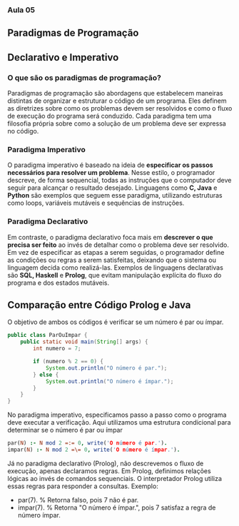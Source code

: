 ### **Aula 05**

## Paradigmas de Programação
## Declarativo e Imperativo

### O que são os paradigmas de programação?

Paradigmas de programação são abordagens que estabelecem maneiras distintas de organizar e estruturar o código de um programa. Eles definem as diretrizes sobre como os problemas devem ser resolvidos e como o fluxo de execução do programa será conduzido. Cada paradigma tem uma filosofia própria sobre como a solução de um problema deve ser expressa no código.

### Paradigma Imperativo

O paradigma imperativo é baseado na ideia de **especificar os passos necessários para resolver um problema**. Nesse estilo, o programador descreve, de forma sequencial, todas as instruções que o computador deve seguir para alcançar o resultado desejado. Linguagens como **C, Java** e **Python** são exemplos que seguem esse paradigma, utilizando estruturas como loops, variáveis mutáveis e sequências de instruções.

### Paradigma Declarativo

Em contraste, o paradigma declarativo foca mais em **descrever o que precisa ser feito** ao invés de detalhar como o problema deve ser resolvido. Em vez de especificar as etapas a serem seguidas, o programador define as condições ou regras a serem satisfeitas, deixando que o sistema ou linguagem decida como realizá-las. Exemplos de linguagens declarativas são **SQL, Haskell** e **Prolog**, que evitam manipulação explícita do fluxo do programa e dos estados mutáveis.

## Comparação entre Código Prolog e Java
O objetivo de ambos os códigos é verificar se um número é par ou ímpar.

```java
public class ParOuImpar {
    public static void main(String[] args) {
        int numero = 7;

        if (numero % 2 == 0) {
            System.out.println("O número é par.");
        } else {
            System.out.println("O número é ímpar.");
        }
    }
}
```
No paradigma imperativo, especificamos passo a passo como o programa deve executar a verificação.
Aqui utilizamos uma estrutura condicional para determinar se o número é par ou ímpar

```prolog
par(N) :- N mod 2 =:= 0, write('O número é par.').
impar(N) :- N mod 2 =\= 0, write('O número é ímpar.').
```
Já no paradigma declarativo (Prolog), não descrevemos o fluxo de execução, apenas declaramos regras.
Em Prolog, definimos relações lógicas ao invés de comandos sequenciais.
O interpretador Prolog utiliza essas regras para responder a consultas.
Exemplo:
- par(7).   % Retorna falso, pois 7 não é par.
- impar(7). % Retorna "O número é ímpar.", pois 7 satisfaz a regra de número ímpar.
